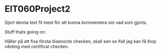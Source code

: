# EIT060Project2
Gjort denna text fil mest för att kunna kommentera om vad som gjorts.

Stuff thats going on:

Håller på att fixa första lösenords checken, skall sen se ifall jag kan få ihop nånting med certificat checken. 
